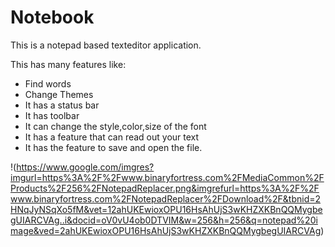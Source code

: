 # Notebook 
This is a notepad based texteditor application.

This has many features like:
* Find words
* Change Themes
* It has a status bar
* It has toolbar
* It can change the style,color,size of the font
* It has a feature that can read out your text
* It has the feature to save and open the file.

!(https://www.google.com/imgres?imgurl=https%3A%2F%2Fwww.binaryfortress.com%2FMediaCommon%2FProducts%2F256%2FNotepadReplacer.png&imgrefurl=https%3A%2F%2Fwww.binaryfortress.com%2FNotepadReplacer%2FDownload%2F&tbnid=2HNqJyNSqXo5fM&vet=12ahUKEwioxOPU16HsAhUjS3wKHZXKBnQQMygbegUIARCVAg..i&docid=oV0vU4ob0DTVIM&w=256&h=256&q=notepad%20image&ved=2ahUKEwioxOPU16HsAhUjS3wKHZXKBnQQMygbegUIARCVAg)
